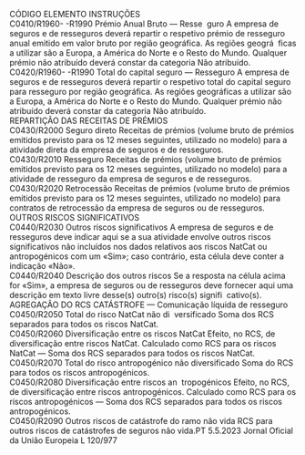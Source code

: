 
CÓDIGO  ELEMENTO  INSTRUÇÕES  
C0410/R1960- 
-R1990  Prémio Anual Bruto — Resse ­
guro  A empresa de seguros e de resseguros deverá repartir o respetivo prémio de 
resseguro anual emitido em valor bruto por região geográfica. As regiões geográ ­
ficas a utilizar são a Europa, a América do Norte e o Resto do Mundo. Qualquer 
prémio não atribuído deverá constar da categoria Não atribuído.  
C0420/R1960- 
-R1990  Total do capital seguro — 
Resseguro  A empresa de seguros e de resseguros deverá repartir o respetivo total do capital 
seguro para resseguro por região geográfica. As regiões geográficas a utilizar são a 
Europa, a América do Norte e o Resto do Mundo. Qualquer prémio não atribuído 
deverá constar da categoria Não atribuído.  
REPARTIÇÃO DAS RECEITAS DE PRÉMIOS  
C0430/R2000  Seguro direto  Receitas de prémios (volume bruto de prémios emitidos previsto para os 12 meses 
seguintes, utilizado no modelo) para a atividade direta da empresa de seguros e de 
resseguros.  
C0430/R2010  Resseguro  Receitas de prémios (volume bruto de prémios emitidos previsto para os 12 meses 
seguintes, utilizado no modelo) para a atividade de resseguro da empresa de 
seguros e de resseguros.  
C0430/R2020  Retrocessão  Receitas de prémios (volume bruto de prémios emitidos previsto para os 12 meses 
seguintes, utilizado no modelo) para contratos de retrocessão da empresa de 
seguros ou de resseguros.  
OUTROS RISCOS SIGNIFICATIVOS  
C0440/R2030  Outros riscos significativos  A empresa de seguros e de resseguros deve indicar aqui se a sua atividade envolve 
outros riscos significativos não incluídos nos dados relativos aos riscos NatCat ou 
antropogénicos com um «Sim»; caso contrário, esta célula deve conter a indicação 
«Não».  
C0440/R2040  Descrição dos outros riscos  Se a resposta na célula acima for «Sim», a empresa de seguros ou de resseguros 
deve fornecer aqui uma descrição em texto livre desse(s) outro(s) risco(s) signifi ­
cativo(s).  
AGREGAÇÃO DO RCS CATÁSTROFE — Comunicação líquida de resseguro  
C0450/R2050  Total do risco NatCat não di ­
versificado  Soma dos RCS separados para todos os riscos NatCat.  
C0450/R2060  Diversificação entre os riscos 
NatCat  Efeito, no RCS, de diversificação entre riscos NatCat. Calculado como RCS para os 
riscos NatCat — Soma dos RCS separados para todos os riscos NatCat.  
C0450/R2070  Total do risco antropogénico 
não diversificado  Soma do RCS para todos os riscos antropogénicos.  
C0450/R2080  Diversificação entre riscos an ­
tropogénicos  Efeito, no RCS, de diversificação entre riscos antropogénicos. Calculado como RCS 
para os riscos antropogénicos — Soma dos RCS separados para todos os riscos 
antropogénicos.  
C0450/R2090  Outros riscos de catástrofe do 
ramo não vida  RCS para outros riscos de catástrofes de seguros não vida.PT  5.5.2023 Jornal Oficial da União Europeia L 120/977